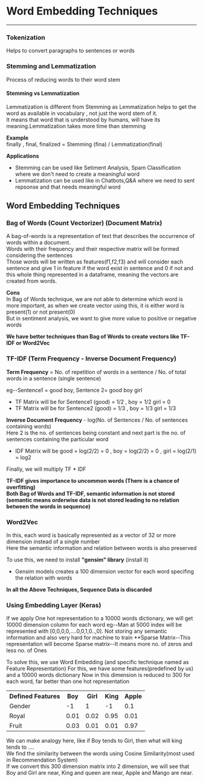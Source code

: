 # Word Embedding Techniques
<hr>

### Tokenization
Helps to convert paragraphs to sentences or words

### Stemming and Lemmatization
Process of reducing words to their word stem

#### Stemming vs Lemmatization
Lemmatization is different from Stemming as Lemmatization helps to get the word as available in vocabulary , not just the word stem of it. <br>
It means that word that is understood by humans, will have its meaning.Lemmatization takes more time than stemming<br>

**Example**<br>
finally , final, finalized = Stemming (fina) / Lemmatization(final)

**Applications**
* Stemming can be used like Setiment Analysis, Spam Classification where we don't need to create a meaningful word<br>
* Lemmatization can be used like in Chatbots,Q&A where we need to sent repsonse and that needs meaningful word


## Word Embedding Techniques

### Bag of Words (Count Vectorizer) (Document Matrix)
A bag-of-words is a representation of text that describes the occurrence of words within a document.<br>
Words with their frequency and their respective matrix will be formed considering the sentences<br>
Those words will be written as features(f1,f2,f3) and will consider each sentence and give 1 in feature if the word exist in sentence and 0 if not
and this whole thing represented in a dataframe, meaning the vectors are created from words.

**Cons**<br>
In Bag of Words technique, we are not able to determine which word is more important, as when we create vector using this, it is either word is present(1) or not present(0)<br>
But in sentiment analysis, we want to give more value to positive or negative words

**We have better techniques than Bag of Words to create vectors like TF-IDF or Word2Vec**

### TF-IDF (Term Frequency - Inverse Document Frequency)
**Term Frequency** = No. of repetition of words in a sentence / No. of total words in a sentence  (single sentence)

eg--Sentence1 = good boy, Sentence 2= good boy girl <br>
* TF Matrix will be for Sentence1 (good) = 1/2 , boy = 1/2 girl = 0
* TF Matrix will be for Sentence2 (good) = 1/3 , boy = 1/3 girl = 1/3

**Inverse Document Frequency** - log(No. of Sentences / No. of sentences containing words)<br>
Here 2 is the no. of sentences being constant and next part is the no. of sentences containing the particular word<br>
* IDF Matrix will be good = log(2/2) = 0 , boy = log(2/2) = 0 , girl = log(2/1) = log2

Finally, we will multiply TF * IDF

**TF-IDF gives importance to uncommon words (There is a chance of overfitting)**<br>
**Both Bag of Words and TF-IDF, semantic information is not stored (semantic means orderwise data is not stored leading to no relation between the words in sequence)**


### Word2Vec
In this, each word is basically represented as a vector of 32 or more dimension instead of a single number<br>
Here the semantic information and relation between words is also preserved<br>

To use this, we need to install **"gensim" library** (install it)
* Gensim models creates a 100 dimension vector for each word specifing the relation with words

**In all the Above Techniques, Sequence Data is discarded**

### Using Embedding Layer (Keras)
If we apply One hot representation to a 10000 words dictionary, we will get 10000 dimension column for each word
eg--Man at 5000 index will be represented with [0,0,0,0,....0,0,1,0..,0]. Not storing any semantic information and also very hard for machine to train
**Sparse Matrix--This representation will become Sparse matrix--It means more no. of zeros and less no. of Ones

To solve this, we use Word Embedding (and specific technique named as Feature Representation)
For this, we have some features(predefined by us) and a 10000 words dictionary
Now in this dimension is reduced to 300 for each word, far better than one hot representation

<table>
<tr>
<th>Defined Features</th>
<th>Boy</th>
<th>Girl</th>
<th>King</th>
<th>Apple</th>
</tr>
<tr>
<td>Gender</td>
<td>-1</td>
<td>1</td>
<td>-1</td>
<td>0.1</td>
</tr>
<tr>
<td>Royal</td>
<td>0.01</td>
<td>0.02</td>
<td>0.95</td>
<td>0.01</td>
</tr>
<tr>
<td>Fruit</td>
<td>0.03</td>
<td>0.01</td>
<td>0.01</td>
<td>0.97</td>
</tr>
</table>


We can make analogy here, like if Boy tends to Girl, then what will king tends to ....<br>
We find the similarity between the words using Cosine Similarity(most used in Recommendation System)<br>
If we convert this 300 dimension matrix into 2 dimension, we will see that Boy and Girl are near, King and queen are near, Apple and Mango are near.
